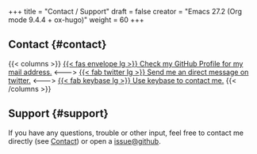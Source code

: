 +++
title = "Contact / Support"
draft = false
creator = "Emacs 27.2 (Org mode 9.4.4 + ox-hugo)"
weight = 60
+++

## Contact {#contact}

{{< columns >}}
[{{< fas envelope lg >}} Check my GitHub Profile for my mail address.](https://github.com/j-keck)
<--->
[{{< fab twitter lg >}} Send me an direct message on twitter.](https://twitter.com/jhyphenkeck)
<--->
[{{< fab keybase lg >}} Use keybase to contact me.](https://keybase.io/jkeck)
{{< /columns >}}


## Support {#support}

If you have any questions, trouble or other input, feel free to contact
me directly (see [Contact](/docs/contact-support#contact)) or open a [issue@github](https://github.com/j-keck/zfs-snap-diff/issues/new).
